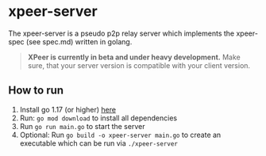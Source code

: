 # xpeer-server

The xpeer-server is a pseudo p2p relay server which implements the xpeer-spec (see spec.md) written in golang.

> **XPeer is currently in beta and under heavy development.** Make sure, that your server version is compatible with your client version.

## How to run

1. Install go 1.17 (or higher) [here](https://go.dev/dl/)
2. Run: `go mod download` to install all dependencies
3. Run `go run main.go` to start the server
4. Optional: Run `go build -o xpeer-server main.go` to create an executable which can be run via `./xpeer-server`
